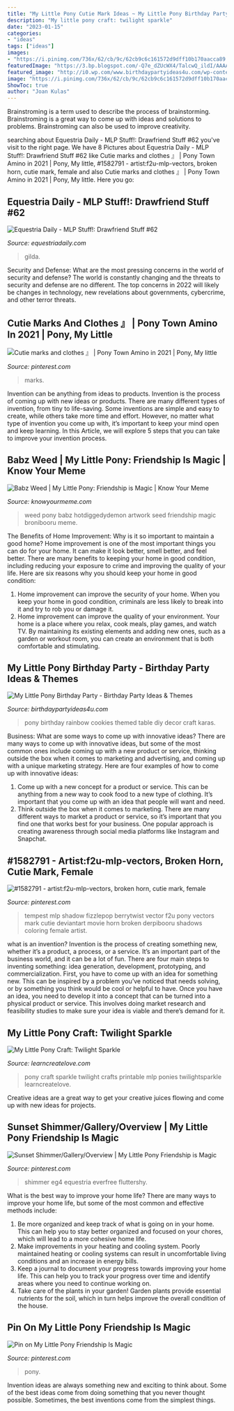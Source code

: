 ```yaml
---
title: "My Little Pony Cutie Mark Ideas ~ My Little Pony Birthday Party"
description: "My little pony craft: twilight sparkle"
date: "2023-01-15"
categories:
- "ideas"
tags: ["ideas"]
images:
- "https://i.pinimg.com/736x/62/cb/9c/62cb9c6c161572d9dff10b170aacca89.jpg"
featuredImage: "https://3.bp.blogspot.com/-Q7e_dZUcWX4/TalcwQ_ildI/AAAAAAAADdw/HoGIKYpvoDI/s1600/6378+-+gilda.png"
featured_image: "http://i0.wp.com/www.birthdaypartyideas4u.com/wp-content/uploads/2015/03/My_Little-_Pony_Birthday_Party_in_Rainbow_themed_food_ideas.jpg"
image: "https://i.pinimg.com/736x/62/cb/9c/62cb9c6c161572d9dff10b170aacca89.jpg"
ShowToc: true
author: "Joan Kulas"
---
```



Brainstroming is a term used to describe the process of brainstorming. Brainstroming is a great way to come up with ideas and solutions to problems. Brainstroming can also be used to improve creativity.

	

		
searching about Equestria Daily - MLP Stuff!: Drawfriend Stuff #62 you've visit to the right page. We have 8 Pictures about Equestria Daily - MLP Stuff!: Drawfriend Stuff #62 like Cutie marks and clothes 』 | Pony Town Amino in 2021 | Pony, My little, #1582791 - artist:f2u-mlp-vectors, broken horn, cutie mark, female and also Cutie marks and clothes 』 | Pony Town Amino in 2021 | Pony, My little. Here you go:
		
    
## Equestria Daily - MLP Stuff!: Drawfriend Stuff #62

<img loading=lazy src="https://3.bp.blogspot.com/-Q7e_dZUcWX4/TalcwQ_ildI/AAAAAAAADdw/HoGIKYpvoDI/s1600/6378+-+gilda.png" onerror="this.onerror=null;this.src='https://tse4.mm.bing.net/th?id=OIP.EF5CjLc7UiDHRHzB7hA-_QHaFj&amp;pid=15.1';" alt="Equestria Daily - MLP Stuff!: Drawfriend Stuff #62">

_Source: equestriadaily.com_

>gilda. 

	

Security and Defense: What are the most pressing concerns in the world of security and defense?
The world is constantly changing and the threats to security and defense are no different. The top concerns in 2022 will likely be changes in technology, new revelations about governments, cybercrime, and other terror threats.

    
## Cutie Marks And Clothes 』 | Pony Town Amino In 2021 | Pony, My Little

<img loading=lazy src="https://i.pinimg.com/736x/c9/55/9a/c9559a2a5576e1cf7c68d337466c83d1.jpg" onerror="this.onerror=null;this.src='https://tse4.mm.bing.net/th?id=OIP.J1dkHuMBS2t3dcIKJ7pr0wHaHZ&amp;pid=15.1';" alt="Cutie marks and clothes 』 | Pony Town Amino in 2021 | Pony, My little">

_Source: pinterest.com_

>marks. 

	

Invention can be anything from ideas to products.
Invention is the process of coming up with new ideas or products. There are many different types of invention, from tiny to life-saving. Some inventions are simple and easy to create, while others take more time and effort. However, no matter what type of invention you come up with, it’s important to keep your mind open and keep learning. In this Article, we will explore 5 steps that you can take to improve your invention process.

    
## Babz Weed | My Little Pony: Friendship Is Magic | Know Your Meme

<img loading=lazy src="http://i2.kym-cdn.com/photos/images/facebook/000/443/997/81a.png" onerror="this.onerror=null;this.src='https://tse2.mm.bing.net/th?id=OIP.4DZNqlctA9H_gH76h4MlzAHaHv&amp;pid=15.1';" alt="Babz Weed | My Little Pony: Friendship is Magic | Know Your Meme">

_Source: knowyourmeme.com_

>weed pony babz hotdiggedydemon artwork seed friendship magic bronibooru meme. 

	

The Benefits of Home Improvement: Why is it so important to maintain a good home?
Home improvement is one of the most important things you can do for your home. It can make it look better, smell better, and feel better. There are many benefits to keeping your home in good condition, including reducing your exposure to crime and improving the quality of your life. Here are six reasons why you should keep your home in good condition: 
1. Home improvement can improve the security of your home. When you keep your home in good condition, criminals are less likely to break into it and try to rob you or damage it. 
2. Home improvement can improve the quality of your environment. Your home is a place where you relax, cook meals, play games, and watch TV. By maintaining its existing elements and adding new ones, such as a garden or workout room, you can create an environment that is both comfortable and stimulating. 

    
## My Little Pony Birthday Party - Birthday Party Ideas &amp; Themes

<img loading=lazy src="http://i0.wp.com/www.birthdaypartyideas4u.com/wp-content/uploads/2015/03/My_Little-_Pony_Birthday_Party_in_Rainbow_themed_food_ideas.jpg" onerror="this.onerror=null;this.src='https://tse2.mm.bing.net/th?id=OIP.1rzYbjRrCAQjecpF_VOamgHaE7&amp;pid=15.1';" alt="My Little Pony Birthday Party - Birthday Party Ideas &amp; Themes">

_Source: birthdaypartyideas4u.com_

>pony birthday rainbow cookies themed table diy decor craft karas. 

	

Business: What are some ways to come up with innovative ideas?
There are many ways to come up with innovative ideas, but some of the most common ones include coming up with a new product or service, thinking outside the box when it comes to marketing and advertising, and coming up with a unique marketing strategy. Here are four examples of how to come up with innovative ideas: 
1. Come up with a new concept for a product or service. This can be anything from a new way to cook food to a new type of clothing. It’s important that you come up with an idea that people will want and need. 
2. Think outside the box when it comes to marketing. There are many different ways to market a product or service, so it’s important that you find one that works best for your business. One popular approach is creating awareness through social media platforms like Instagram and Snapchat.

    
## #1582791 - Artist:f2u-mlp-vectors, Broken Horn, Cutie Mark, Female

<img loading=lazy src="https://i.pinimg.com/736x/3f/46/57/3f46571e2173a5b9fda77102fdc9b693.jpg?b=t" onerror="this.onerror=null;this.src='https://tse2.mm.bing.net/th?id=OIP.CijmpZOZ4RJY0krhp_JrzQHaIw&amp;pid=15.1';" alt="#1582791 - artist:f2u-mlp-vectors, broken horn, cutie mark, female">

_Source: pinterest.com_

>tempest mlp shadow fizzlepop berrytwist vector f2u pony vectors mark cutie deviantart movie horn broken derpibooru shadows coloring female artist. 

	

what is an invention?
Invention is the process of creating something new, whether it’s a product, a process, or a service. It’s an important part of the business world, and it can be a lot of fun.
There are four main steps to inventing something: idea generation, development, prototyping, and commercialization. First, you have to come up with an idea for something new. This can be inspired by a problem you’ve noticed that needs solving, or by something you think would be cool or helpful to have. Once you have an idea, you need to develop it into a concept that can be turned into a physical product or service. This involves doing market research and feasibility studies to make sure your idea is viable and there’s demand for it.

    
## My Little Pony Craft: Twilight Sparkle

<img loading=lazy src="http://learncreatelove.com/wp-content/uploads/2012/07/twilightsparkle-075.png" onerror="this.onerror=null;this.src='https://tse1.mm.bing.net/th?id=OIP.tFN5P9A7nVF7jTaxJphMnQHaFp&amp;pid=15.1';" alt="My Little Pony Craft: Twilight Sparkle">

_Source: learncreatelove.com_

>pony craft sparkle twilight crafts printable mlp ponies twilightsparkle learncreatelove. 

	

Creative ideas are a great way to get your creative juices flowing and come up with new ideas for projects.

    
## Sunset Shimmer/Gallery/Overview | My Little Pony Friendship Is Magic

<img loading=lazy src="https://i.pinimg.com/originals/3c/fd/73/3cfd73065550264c35205efe6bd1c7fb.png" onerror="this.onerror=null;this.src='https://tse3.mm.bing.net/th?id=OIP.Sppk_YJRAeZCgaFnUr8OyAAAAA&amp;pid=15.1';" alt="Sunset Shimmer/Gallery/Overview | My Little Pony Friendship is Magic">

_Source: pinterest.com_

>shimmer eg4 equestria everfree fluttershy. 

	

What is the best way to improve your home life?
There are many ways to improve your home life, but some of the most common and effective methods include: 
1. Be more organized and keep track of what is going on in your home. This can help you to stay better organized and focused on your chores, which will lead to a more cohesive home life. 
2. Make improvements in your heating and cooling system. Poorly maintained heating or cooling systems can result in uncomfortable living conditions and an increase in energy bills. 
3. Keep a journal to document your progress towards improving your home life. This can help you to track your progress over time and identify areas where you need to continue working on. 
4. Take care of the plants in your garden! Garden plants provide essential nutrients for the soil, which in turn helps improve the overall condition of the house.

    
## Pin On My Little Pony Friendship Is Magic

<img loading=lazy src="https://i.pinimg.com/736x/62/cb/9c/62cb9c6c161572d9dff10b170aacca89.jpg" onerror="this.onerror=null;this.src='https://tse3.mm.bing.net/th?id=OIP.c_IS5Mo4a45gmcQeTLAiUQHaFP&amp;pid=15.1';" alt="Pin on My Little Pony Friendship Is Magic">

_Source: pinterest.com_

>pony. 

	

Invention ideas are always something new and exciting to think about. Some of the best ideas come from doing something that you never thought possible. Sometimes, the best inventions come from the simplest things.

